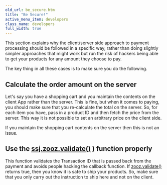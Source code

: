 ```yaml
---
old_url: be_secure.htm
title: "Be Secure!"
active_menu_item: developers
class_name: developers
full_width: true
---
```



This section explains why the client/server side approach to payment processing should be followed in a specific way, rather than doing slightly simpler approaches that might work but run the risk of hackers being able to get your products for any amount they choose to pay.

The key thing in all these cases is to make sure you do the following.

## Calculate the order amount on the server

Let's say you have a shopping cart and you maintain the contents on the client App rather than the server. This is fine, but when it comes to paying, you should make sure that you re-calculate the total on the server. So, for each item you have, pass in a product ID and then fetch the price from the server. This way it is not possible to set an arbitrary price on the client side.

If you maintain the shopping cart contents on the server then this is not an issue.

## Use the [ssj.zooz.validate()](/developers/documentation/scripting-apis/server-side-api/ssj-object/credit-card-payments/validate) ) function properly

This function validates the Transaction ID that is passed back from the payment and avoids people hacking the callback function. If [zooz.validate()](/developers/documentation/scripting-apis/server-side-api/ssj-object/credit-card-payments/validate) returns true, then you know it is safe to ship your products. So, make sure that you only carry out the instruction to ship here and not on the client.
